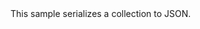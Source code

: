 <?xml version="1.0" encoding="utf-8"?>
<topic id="SerializeCollection" revisionNumber="1">
  <developerConceptualDocument xmlns="http://ddue.schemas.microsoft.com/authoring/2003/5" xmlns:xlink="http://www.w3.org/1999/xlink">
    <introduction>
      <para>This sample serializes a collection to JSON.</para>
    </introduction>
    <section>
      <title>Sample</title>
      <content>
        <code lang="cs" source="..\Src\Tests\Documentation\Samples\Serializer\SerializeCollection.cs" region="Usage" title="Usage" />
      </content>
    </section>
  </developerConceptualDocument>
</topic>

